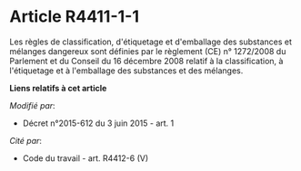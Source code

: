 # Article R4411-1-1

Les règles de classification, d'étiquetage et d'emballage des substances et mélanges dangereux sont définies par le règlement
(CE) n° 1272/2008 du Parlement et du Conseil du 16 décembre 2008 relatif à la classification, à l'étiquetage et à l'emballage
des substances et des mélanges.

**Liens relatifs à cet article**

_Modifié par_:

  - Décret n°2015-612 du 3 juin 2015 - art. 1

_Cité par_:

  - Code du travail - art. R4412-6 (V)

